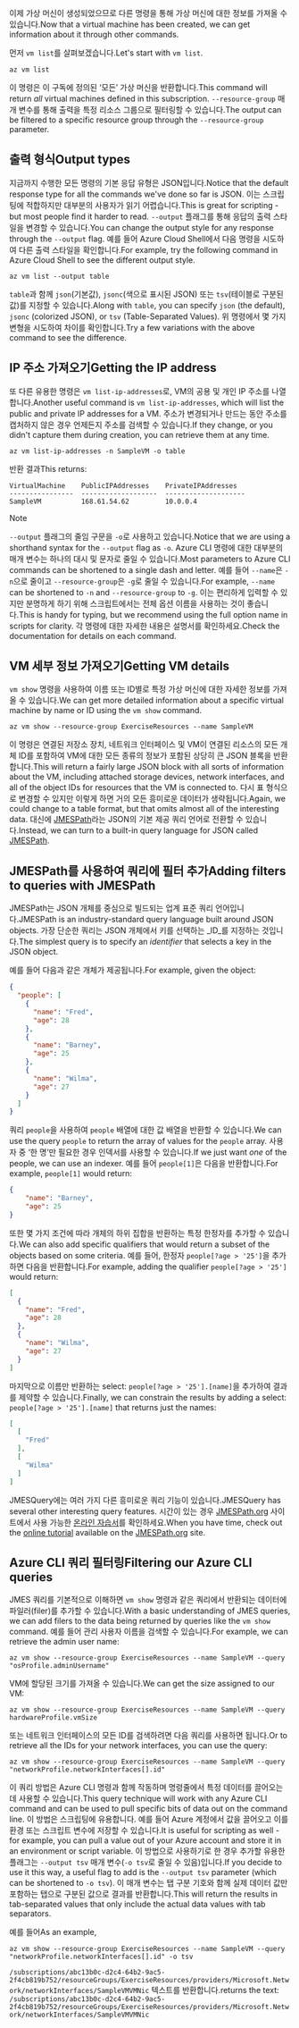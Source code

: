 <span data-ttu-id="964b2-101">이제 가상 머신이 생성되었으므로 다른 명령을 통해 가상 머신에 대한 정보를 가져올 수 있습니다.</span><span class="sxs-lookup"><span data-stu-id="964b2-101">Now that a virtual machine has been created, we can get information about it through other commands.</span></span>

<span data-ttu-id="964b2-102">먼저 `vm list`를 살펴보겠습니다.</span><span class="sxs-lookup"><span data-stu-id="964b2-102">Let's start with `vm list`.</span></span>

```azurecli
az vm list
```

<span data-ttu-id="964b2-103">이 명령은 이 구독에 정의된 ‘모든’ 가상 머신을 반환합니다.</span><span class="sxs-lookup"><span data-stu-id="964b2-103">This command will return _all_ virtual machines defined in this subscription.</span></span> <span data-ttu-id="964b2-104">`--resource-group` 매개 변수를 통해 출력을 특정 리소스 그룹으로 필터링할 수 있습니다.</span><span class="sxs-lookup"><span data-stu-id="964b2-104">The output can be filtered to a specific resource group through the `--resource-group` parameter.</span></span> 

## <a name="output-types"></a><span data-ttu-id="964b2-105">출력 형식</span><span class="sxs-lookup"><span data-stu-id="964b2-105">Output types</span></span>
<span data-ttu-id="964b2-106">지금까지 수행한 모든 명령의 기본 응답 유형은 JSON입니다.</span><span class="sxs-lookup"><span data-stu-id="964b2-106">Notice that the default response type for all the commands we've done so far is JSON.</span></span> <span data-ttu-id="964b2-107">이는 스크립팅에 적합하지만 대부분의 사용자가 읽기 어렵습니다.</span><span class="sxs-lookup"><span data-stu-id="964b2-107">This is great for scripting - but most people find it harder to read.</span></span> <span data-ttu-id="964b2-108">`--output` 플래그를 통해 응답의 출력 스타일을 변경할 수 있습니다.</span><span class="sxs-lookup"><span data-stu-id="964b2-108">You can change the output style for any response through the `--output` flag.</span></span> <span data-ttu-id="964b2-109">예를 들어 Azure Cloud Shell에서 다음 명령을 시도하여 다른 출력 스타일을 확인합니다.</span><span class="sxs-lookup"><span data-stu-id="964b2-109">For example, try the following command in Azure Cloud Shell to see the different output style.</span></span>

```azurecli
az vm list --output table
```

<span data-ttu-id="964b2-110">`table`과 함께 `json`(기본값), `jsonc`(색으로 표시된 JSON) 또는 `tsv`(테이블로 구분된 값)를 지정할 수 있습니다.</span><span class="sxs-lookup"><span data-stu-id="964b2-110">Along with `table`, you can specify `json` (the default), `jsonc` (colorized JSON), or `tsv` (Table-Separated Values).</span></span> <span data-ttu-id="964b2-111">위 명령에서 몇 가지 변형을 시도하여 차이를 확인합니다.</span><span class="sxs-lookup"><span data-stu-id="964b2-111">Try a few variations with the above command to see the difference.</span></span>

## <a name="getting-the-ip-address"></a><span data-ttu-id="964b2-112">IP 주소 가져오기</span><span class="sxs-lookup"><span data-stu-id="964b2-112">Getting the IP address</span></span>

<span data-ttu-id="964b2-113">또 다른 유용한 명령은 `vm list-ip-addresses`로, VM의 공용 및 개인 IP 주소를 나열합니다.</span><span class="sxs-lookup"><span data-stu-id="964b2-113">Another useful command is `vm list-ip-addresses`, which will list the public and private IP addresses for a VM.</span></span> <span data-ttu-id="964b2-114">주소가 변경되거나 만드는 동안 주소를 캡처하지 않은 경우 언제든지 주소를 검색할 수 있습니다.</span><span class="sxs-lookup"><span data-stu-id="964b2-114">If they change, or you didn't capture them during creation, you can retrieve them at any time.</span></span>

```azurecli
az vm list-ip-addresses -n SampleVM -o table
```

<span data-ttu-id="964b2-115">반환 결과</span><span class="sxs-lookup"><span data-stu-id="964b2-115">This returns:</span></span>

```
VirtualMachine    PublicIPAddresses    PrivateIPAddresses
----------------  -------------------  --------------------
SampleVM          168.61.54.62         10.0.0.4
```

> [!NOTE]
> <span data-ttu-id="964b2-116">`--output` 플래그의 줄임 구문을 `-o`로 사용하고 있습니다.</span><span class="sxs-lookup"><span data-stu-id="964b2-116">Notice that we are using a shorthand syntax for the `--output` flag as `-o`.</span></span> <span data-ttu-id="964b2-117">Azure CLI 명령에 대한 대부분의 매개 변수는 하나의 대시 및 문자로 줄일 수 있습니다.</span><span class="sxs-lookup"><span data-stu-id="964b2-117">Most parameters to Azure CLI commands can be shortened to a single dash and letter.</span></span> <span data-ttu-id="964b2-118">예를 들어 `--name`은 `-n`으로 줄이고 `--resource-group`은 `-g`로 줄일 수 있습니다.</span><span class="sxs-lookup"><span data-stu-id="964b2-118">For example, `--name` can be shortened to `-n` and `--resource-group` to `-g`.</span></span> <span data-ttu-id="964b2-119">이는 편리하게 입력할 수 있지만 분명하게 하기 위해 스크립트에서는 전체 옵션 이름을 사용하는 것이 좋습니다.</span><span class="sxs-lookup"><span data-stu-id="964b2-119">This is handy for typing, but we recommend using the full option name in scripts for clarity.</span></span> <span data-ttu-id="964b2-120">각 명령에 대한 자세한 내용은 설명서를 확인하세요.</span><span class="sxs-lookup"><span data-stu-id="964b2-120">Check the documentation for details on each command.</span></span>

## <a name="getting-vm-details"></a><span data-ttu-id="964b2-121">VM 세부 정보 가져오기</span><span class="sxs-lookup"><span data-stu-id="964b2-121">Getting VM details</span></span>

<span data-ttu-id="964b2-122">`vm show` 명령을 사용하여 이름 또는 ID별로 특정 가상 머신에 대한 자세한 정보를 가져올 수 있습니다.</span><span class="sxs-lookup"><span data-stu-id="964b2-122">We can get more detailed information about a specific virtual machine by name or ID using the `vm show` command.</span></span>

```azurecli
az vm show --resource-group ExerciseResources --name SampleVM
```

<span data-ttu-id="964b2-123">이 명령은 연결된 저장소 장치, 네트워크 인터페이스 및 VM이 연결된 리소스의 모든 개체 ID를 포함하여 VM에 대한 모든 종류의 정보가 포함된 상당히 큰 JSON 블록을 반환합니다.</span><span class="sxs-lookup"><span data-stu-id="964b2-123">This will return a fairly large JSON block with all sorts of information about the VM, including attached storage devices, network interfaces, and all of the object IDs for resources that the VM is connected to.</span></span> <span data-ttu-id="964b2-124">다시 표 형식으로 변경할 수 있지만 이렇게 하면 거의 모든 흥미로운 데이터가 생략됩니다.</span><span class="sxs-lookup"><span data-stu-id="964b2-124">Again, we could change to a table format, but that omits almost all of the interesting data.</span></span> <span data-ttu-id="964b2-125">대신에 [JMESPath](http://jmespath.org/)라는 JSON의 기본 제공 쿼리 언어로 전환할 수 있습니다.</span><span class="sxs-lookup"><span data-stu-id="964b2-125">Instead, we can turn to a built-in query language for JSON called [JMESPath](http://jmespath.org/).</span></span>

## <a name="adding-filters-to-queries-with-jmespath"></a><span data-ttu-id="964b2-126">JMESPath를 사용하여 쿼리에 필터 추가</span><span class="sxs-lookup"><span data-stu-id="964b2-126">Adding filters to queries with JMESPath</span></span>

<span data-ttu-id="964b2-127">JMESPath는 JSON 개체를 중심으로 빌드되는 업계 표준 쿼리 언어입니다.</span><span class="sxs-lookup"><span data-stu-id="964b2-127">JMESPath is an industry-standard query language built around JSON objects.</span></span> <span data-ttu-id="964b2-128">가장 단순한 쿼리는 JSON 개체에서 키를 선택하는 _ID_를 지정하는 것입니다.</span><span class="sxs-lookup"><span data-stu-id="964b2-128">The simplest query is to specify an _identifier_ that selects a key in the JSON object.</span></span>

<span data-ttu-id="964b2-129">예를 들어 다음과 같은 개체가 제공됩니다.</span><span class="sxs-lookup"><span data-stu-id="964b2-129">For example, given the object:</span></span>

```json
{
  "people": [
    {
      "name": "Fred",
      "age": 28
    },
    {
      "name": "Barney",
      "age": 25
    },
    {
      "name": "Wilma",
      "age": 27
    }
  ]
}
```

<span data-ttu-id="964b2-130">쿼리 `people`을 사용하여 `people` 배열에 대한 값 배열을 반환할 수 있습니다.</span><span class="sxs-lookup"><span data-stu-id="964b2-130">We can use the query `people` to return the array of values for the `people` array.</span></span> <span data-ttu-id="964b2-131">사용자 중 ‘한 명’만 필요한 경우 인덱서를 사용할 수 있습니다.</span><span class="sxs-lookup"><span data-stu-id="964b2-131">If we just want _one_ of the people, we can use an indexer.</span></span> <span data-ttu-id="964b2-132">예를 들어 `people[1]`은 다음을 반환합니다.</span><span class="sxs-lookup"><span data-stu-id="964b2-132">For example, `people[1]` would return:</span></span>

```json
{
    "name": "Barney",
    "age": 25
}
```

<span data-ttu-id="964b2-133">또한 몇 가지 조건에 따라 개체의 하위 집합을 반환하는 특정 한정자를 추가할 수 있습니다.</span><span class="sxs-lookup"><span data-stu-id="964b2-133">We can also add specific qualifiers that would return a subset of the objects based on some criteria.</span></span> <span data-ttu-id="964b2-134">예를 들어, 한정자 `people[?age > '25']`을 추가하면 다음을 반환합니다.</span><span class="sxs-lookup"><span data-stu-id="964b2-134">For example, adding the qualifier `people[?age > '25']` would return:</span></span>

```json
[
  {
    "name": "Fred",
    "age": 28
  },
  {
    "name": "Wilma",
    "age": 27
  }
]
```

<span data-ttu-id="964b2-135">마지막으로 이름만 반환하는 select: `people[?age > '25'].[name]`을 추가하여 결과를 제약할 수 있습니다.</span><span class="sxs-lookup"><span data-stu-id="964b2-135">Finally, we can constrain the results by adding a select: `people[?age > '25'].[name]` that returns just the names:</span></span>

```json
[
  [
    "Fred"
  ],
  [
    "Wilma"
  ]
]
```

<span data-ttu-id="964b2-136">JMESQuery에는 여러 가지 다른 흥미로운 쿼리 기능이 있습니다.</span><span class="sxs-lookup"><span data-stu-id="964b2-136">JMESQuery has several other interesting query features.</span></span> <span data-ttu-id="964b2-137">시간이 있는 경우 [JMESPath.org](http://jmespath.org/) 사이트에서 사용 가능한 [온라인 자습서](http://jmespath.org/tutorial.html)를 확인하세요.</span><span class="sxs-lookup"><span data-stu-id="964b2-137">When you have time, check out the [online tutorial](http://jmespath.org/tutorial.html) available on the [JMESPath.org](http://jmespath.org/) site.</span></span>

## <a name="filtering-our-azure-cli-queries"></a><span data-ttu-id="964b2-138">Azure CLI 쿼리 필터링</span><span class="sxs-lookup"><span data-stu-id="964b2-138">Filtering our Azure CLI queries</span></span>

<span data-ttu-id="964b2-139">JMES 쿼리를 기본적으로 이해하면 `vm show` 명령과 같은 쿼리에서 반환되는 데이터에 파일러(filer)를 추가할 수 있습니다.</span><span class="sxs-lookup"><span data-stu-id="964b2-139">With a basic understanding of JMES queries, we can add filers to the data being returned by queries like the `vm show` command.</span></span> <span data-ttu-id="964b2-140">예를 들어 관리 사용자 이름을 검색할 수 있습니다.</span><span class="sxs-lookup"><span data-stu-id="964b2-140">For example, we can retrieve the admin user name:</span></span>

```azurecli
az vm show --resource-group ExerciseResources --name SampleVM --query "osProfile.adminUsername"
```

<span data-ttu-id="964b2-141">VM에 할당된 크기를 가져올 수 있습니다.</span><span class="sxs-lookup"><span data-stu-id="964b2-141">We can get the size assigned to our VM:</span></span>

```azurecli
az vm show --resource-group ExerciseResources --name SampleVM --query hardwareProfile.vmSize
```

<span data-ttu-id="964b2-142">또는 네트워크 인터페이스의 모든 ID를 검색하려면 다음 쿼리를 사용하면 됩니다.</span><span class="sxs-lookup"><span data-stu-id="964b2-142">Or to retrieve all the IDs for your network interfaces, you can use the query:</span></span>

```azurecli
az vm show --resource-group ExerciseResources --name SampleVM --query "networkProfile.networkInterfaces[].id"
```

<span data-ttu-id="964b2-143">이 쿼리 방법은 Azure CLI 명령과 함께 작동하며 명령줄에서 특정 데이터를 끌어오는 데 사용할 수 있습니다.</span><span class="sxs-lookup"><span data-stu-id="964b2-143">This query technique will work with any Azure CLI command and can be used to pull specific bits of data out on the command line.</span></span> <span data-ttu-id="964b2-144">이 방법은 스크립팅에 유용합니다. 예를 들어 Azure 계정에서 값을 끌어오고 이를 환경 또는 스크립트 변수에 저장할 수 있습니다.</span><span class="sxs-lookup"><span data-stu-id="964b2-144">It is useful for scripting as well - for example, you can pull a value out of your Azure account and store it in an environment or script variable.</span></span> <span data-ttu-id="964b2-145">이 방법으로 사용하기로 한 경우 추가할 유용한 플래그는 `--output tsv` 매개 변수(`-o tsv`로 줄일 수 있음)입니다.</span><span class="sxs-lookup"><span data-stu-id="964b2-145">If you decide to use it this way, a useful flag to add is the `--output tsv` parameter (which can be shortened to `-o tsv`).</span></span> <span data-ttu-id="964b2-146">이 매개 변수는 탭 구분 기호와 함께 실제 데이터 값만 포함하는 탭으로 구분된 값으로 결과를 반환합니다.</span><span class="sxs-lookup"><span data-stu-id="964b2-146">This will return the results in tab-separated values that only include the actual data values with tab separators.</span></span>

<span data-ttu-id="964b2-147">예를 들어</span><span class="sxs-lookup"><span data-stu-id="964b2-147">As an example,</span></span>

```azurecli
az vm show --resource-group ExerciseResources --name SampleVM --query "networkProfile.networkInterfaces[].id" -o tsv
```

<span data-ttu-id="964b2-148">`/subscriptions/abc13b0c-d2c4-64b2-9ac5-2f4cb819b752/resourceGroups/ExerciseResources/providers/Microsoft.Network/networkInterfaces/SampleVMVMNic` 텍스트를 반환합니다.</span><span class="sxs-lookup"><span data-stu-id="964b2-148">returns the text: `/subscriptions/abc13b0c-d2c4-64b2-9ac5-2f4cb819b752/resourceGroups/ExerciseResources/providers/Microsoft.Network/networkInterfaces/SampleVMVMNic`</span></span>
